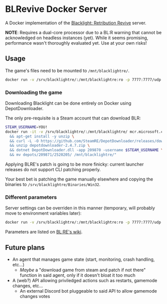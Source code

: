 # BLRevive Docker Server

A Docker implementation of the [Blacklight: Retribution Revive](https://gitlab.com/blrevive) server.

**NOTE**: Requires a dual-core processor due to a BL:R warning that cannot be acknowledged on headless instances (yet). While it seems promising, performance wasn't thoroughly evaluated yet. Use at your own risks!

## Usage

The game's files need to be mounted to `/mnt/blacklightre/`.

```bash
docker run -v /srv/blacklightre/:/mnt/blacklightre:ro -p 7777:7777/udp registry.gitlab.com/northamp/docker-blrevive:latest
```

### Downloading the game

Downloading Blacklight can be done entirely on Docker using DepotDownloader.

The only pre-requisite is a Steam account that can download BLR:

```bash
STEAM_USERNAME=YOU!
docker run -it -v /srv/blacklightre/:/mnt/blacklightre/ mcr.microsoft.com/dotnet/sdk:6.0 bash -c "apt-get update \
  && apt-get install -y unzip \
  && curl -L -O https://github.com/SteamRE/DepotDownloader/releases/download/DepotDownloader_2.4.7/depotdownloader-2.4.7.zip \
  && unzip depotdownloader-2.4.7.zip \
  && dotnet DepotDownloader.dll -app 209870 -username $STEAM_USERNAME \
  && mv depots/209871/2520205/ /mnt/blacklightre/"
```

Applying BLRE's patch is going to be more finicky: current launcher releases do not support CLI patching properly.

Your best bet is patching the game manually elsewhere and copying the binaries to `/srv/blacklightre/Binaries/Win32`.

### Different parameters

Server settings can be overriden in this manner (temporary, will probably move to environment variables later):

```bash
docker run -v /srv/blacklightre/:/mnt/blacklightre:ro -p 7777:7777/udp registry.gitlab.com/northamp/docker-blrevive:latest wine FoxGame-win32-Shipping-Patched-Server.exe server Metro?Game=FoxGame.FoxGameMP_KC?NumBots=15?port=7777
```

Parameters are listed on [BL:RE's wiki](https://blrevive.gitlab.io/wiki/guides/hosting/game-server/parameters.html#blrevive-parameters).

## Future plans

* An agent that manages game state (start, monitoring, crash handling, etc...)
  * *Maybe* a "download game from steam and patch if not there" function in said agent, only if it doesn't bloat it too much
* A (web?) API allowing priviledged actions such as restarts, gamemode changes, etc...
  * An external Discord bot pluggeable to said API to allow gamemode changes votes
